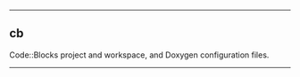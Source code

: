 _______________________________________________________________________________
## cb

Code::Blocks project and workspace, and Doxygen configuration files.

_______________________________________________________________________________
